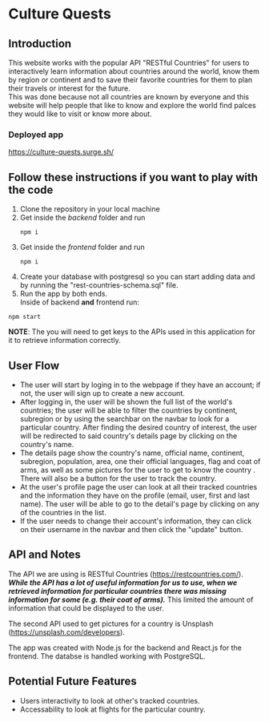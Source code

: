 # Culture Quests
## Introduction  
This website works with the popular API "RESTful Countries" for users to interactively learn information about countries around the world, know them by region or continent and to save their favorite countries for them to plan their travels or interest for the future.  
This was done because not all countries are known by everyone and this website will help people that like to know and explore the world find palces they would like to visit or know more about.  

### Deployed app  
https://culture-quests.surge.sh/

## Follow these instructions if you want to play with the code
1. Clone the repository in your local machine
2. Get inside the *backend* folder and run  
   ```
   npm i
   ``` 
3. Get inside the *frontend* folder and run  
   ```
   npm i
   ``` 
4. Create your database with postgresql so you can start adding data and by running the "rest-countries-schema.sql" file.
5. Run the app by both ends.   
  Inside of backend **and** frontend run: 
  ``` 
  npm start
  ```  
**NOTE**: The you will need to get keys to the APIs used in this application for it to retrieve information correctly.


## User Flow  
- The user will start by loging in to the webpage if they have an account; if not, the user will sign up to create a new account.  
- After logging in, the user will be shown the full list of the world's countries; the user will be able to filter the countries by continent, subregion or by using the searchbar on the navbar to look for a particular country. After finding the desired country of interest, the user will be redirected to said country's details page by clicking on the country's name.  
- The details page show the country's name, official name, continent, subregion, population, area, one their official languages, flag and coat of arms, as well as some pictures for the user to get to know the country . There will also be a button for the user to track the country.
- At the user's profile page the user can look at all their tracked countries and the information they have on the profile (email, user, first and last name). The user will be able to go to the detail's page by clicking on any of the countries in the list.  
- If the user needs to change their account's information, they can click on their username in the navbar and then click the "update" button.

## API and Notes  

The API we are using is RESTful Countries (https://restcountries.com/). ***While the API has a lot of useful information for us to use, when we retrieved information for particular countries there was missing information for some (e.g. their coat of arms).*** This limited the amount of information that could be displayed to the user.  

The second API used to get pictures for a country is Unsplash (https://unsplash.com/developers).

The app was created with Node.js for the backend and React.js for the frontend. The databse is handled working with PostgreSQL.

## Potential Future Features
- Users interactivity to look at other's tracked countries.
- Accessability to look at flights for the particular country.